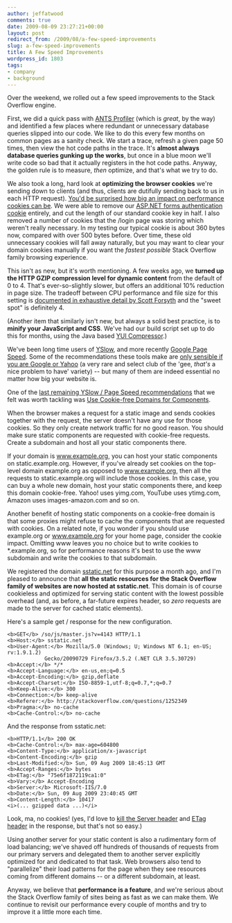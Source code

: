 ```yaml
---
author: jeffatwood
comments: true
date: 2009-08-09 23:27:21+00:00
layout: post
redirect_from: /2009/08/a-few-speed-improvements
slug: a-few-speed-improvements
title: A Few Speed Improvements
wordpress_id: 1803
tags:
- company
- background
---
```



Over the weekend, we rolled out a few speed improvements to the Stack Overflow engine.



First, we did a quick pass with [ANTS Profiler](http://www.red-gate.com/products/ants_performance_profiler/index.htm?utm_source=stack&utm_medium=weblink&utm_content=jeff-article&utm_campaign=antsperformanceprofiler) (which is _great_, by the way) and identified a few places where redundant or unnecessary database queries slipped into our code. We like to do this every few months on common pages as a sanity check. We start a trace, refresh a given page 50 times, then view the hot code paths in the trace. It's **almost always database queries gunking up the works**, but once in a blue moon we'll write code so bad that it actually registers in the hot code paths. Anyway, the golden rule is to measure, _then_ optimize, and that's what we try to do.



We also took a long, hard look at **optimizing the browser cookies** we're sending down to clients (and thus, clients are dutifully sending back to us in each HTTP request). [You'd be surprised how big an impact on performance cookies can be](http://yuiblog.com/blog/2007/03/01/performance-research-part-3/). We were able to remove our [ASP.NET forms authentication cookie](http://support.microsoft.com/kb/910443) entirely, and cut the length of our standard cookie key in half. I also removed a number of cookies that the /login page was storing which weren't really necessary. In my testing our typical cookie is about 360 bytes now, compared with over 500 bytes before. Over time, these old unnecessary cookies will fall away naturally, but you may want to clear your domain cookies manually if you want the _fastest possible_ Stack Overflow family browsing experience.



This isn't as new, but it's worth mentioning. A few weeks ago, we **turned up the HTTP GZIP compression level for dynamic content** from the default of 0 to 4. That's ever-so-slightly slower, but offers an additional 10% reduction in page size. The tradeoff between CPU performance and file size for this setting is [documented in exhaustive detail by Scott Forsyth](http://weblogs.asp.net/owscott/archive/2009/02/22/iis-7-compression-good-bad-how-much.aspx) and the "sweet spot" is definitely 4.



(Another item that similarly isn't new, but always a solid best practice, is to **minify your JavaScript and CSS**. We've had our build script set up to do this for months, using the Java based [YUI Compressor](http://developer.yahoo.com/yui/compressor/).)



We've been long time users of [YSlow](http://developer.yahoo.com/yslow/), and more recently [Google Page Speed](http://code.google.com/speed/page-speed/). Some of the recommendations these tools make are [only sensible if you are Google or Yahoo](http://www.codinghorror.com/blog/archives/000932.html) (a very rare and select club of the 'gee, _that's_ a nice problem to have' variety) -- but many of them are indeed essential no matter how big your website is. 



One of the [last remaining YSlow / Page Speed recommendations](http://meta.stackoverflow.com/questions/6864/stackoverflow-site-yslow-grade-b) that we felt was worth tackling was [Use Cookie-free Domains for Components](http://developer.yahoo.com/performance/rules.html#cookie_free). 





>
When the browser makes a request for a static image and sends cookies together with the request, the server doesn't have any use for those cookies. So they only create network traffic for no good reason. You should make sure static components are requested with cookie-free requests. Create a subdomain and host all your static components there.

> 
> 
If your domain is www.example.org, you can host your static components on static.example.org. However, if you've already set cookies on the top-level domain example.org as opposed to www.example.org, then all the requests to static.example.org will include those cookies. In this case, you can buy a whole new domain, host your static components there, and keep this domain cookie-free. Yahoo! uses yimg.com, YouTube uses ytimg.com, Amazon uses images-amazon.com and so on.

> 
> 
Another benefit of hosting static components on a cookie-free domain is that some proxies might refuse to cache the components that are requested with cookies. On a related note, if you wonder if you should use example.org or www.example.org for your home page, consider the cookie impact. Omitting www leaves you no choice but to write cookies to *.example.org, so for performance reasons it's best to use the www subdomain and write the cookies to that subdomain. 
</blockquote>





We registered the domain [sstatic.net](http://sstatic.net/) for this purpose a month ago, and I'm pleased to announce that **all the static resources for the Stack Overflow family of websites are now hosted at sstatic.net**. This domain is of course cookieless and optimized for serving static content with the lowest possible overhead (and, as before, a far-future expires header, so _zero_ requests are made to the server for cached static elements). 



Here's a sample get / response for the new configuration.




    
    
    <b>GET</b> /so/js/master.js?v=4143 HTTP/1.1
    <b>Host:</b> sstatic.net
    <b>User-Agent:</b> Mozilla/5.0 (Windows; U; Windows NT 6.1; en-US; rv:1.9.1.2) 
                Gecko/20090729 Firefox/3.5.2 (.NET CLR 3.5.30729)
    <b>Accept:</b> */*
    <b>Accept-Language:</b> en-us,en;q=0.5
    <b>Accept-Encoding:</b> gzip,deflate
    <b>Accept-Charset:</b> ISO-8859-1,utf-8;q=0.7,*;q=0.7
    <b>Keep-Alive:</b> 300
    <b>Connection:</b> keep-alive
    <b>Referer:</b> http://stackoverflow.com/questions/1252349
    <b>Pragma:</b> no-cache
    <b>Cache-Control:</b> no-cache
    





And the response from sstatic.net:




    
    
    <b>HTTP/1.1</b> 200 OK
    <b>Cache-Control:</b> max-age=604800
    <b>Content-Type:</b> application/x-javascript
    <b>Content-Encoding:</b> gzip
    <b>Last-Modified:</b> Sun, 09 Aug 2009 18:45:13 GMT
    <b>Accept-Ranges:</b> bytes
    <b>ETag:</b> "75e6f1872119ca1:0"
    <b>Vary:</b> Accept-Encoding
    <b>Server:</b> Microsoft-IIS/7.0
    <b>Date:</b> Sun, 09 Aug 2009 23:40:45 GMT
    <b>Content-Length:</b> 10417
    <i>(... gzipped data ...)</i>
    





Look, ma, no cookies! (yes, I'd love to [kill the Server header](http://stackoverflow.com/questions/1178831/remove-server-response-header-iis7) and [ETag header](http://stackoverflow.com/questions/477913/how-do-i-remove-etag-headers-from-iis7/1250987#1250987) in the response, but that's not so easy.)



Using another server for your static content is also a rudimentary form of load balancing; we've shaved off hundreds of thousands of requests from our primary servers and delegated them to another server explicitly optimized for and dedicated to that task. Web browsers also tend to "parallelize" their load patterns for the page when they see resources coming from different domains -- or a different subdomain, at least. 



Anyway, we believe that **performance is a feature**, and we're serious about the Stack Overflow family of sites being as fast as we can make them. We continue to revisit our performance every couple of months and try to improve it a little more each time.

